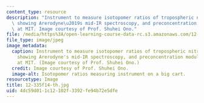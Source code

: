 ```yaml
---
content_type: resource
description: "Instrument to measure isotopomer ratios of tropospheric nitrous oxide,\
  \ showing Arerodyne\u2019s mid-IR spectroscopy, and preconcentration module developed\
  \ at MIT. Image courtesy of Prof. Shuhei Ono."
file: /media/https%3A/open-learning-course-data-rc.s3.amazonaws.com/12-335-experimental-atmospheric-chemistry-fall-2014/4dc59d011c12102f3392fe94b72e5dfe_12-335f14-th.jpg
file_type: image/jpeg
image_metadata:
  caption: Instrument to measure isotopomer ratios of tropospheric nitrous oxide,
    showing Arerodyne's mid-IR spectroscopy, and preconcentration module developed
    at MIT. (Image courtesy of Prof. Shuhei Ono.)
  credit: Image courtesy of Prof. Shuhei Ono.
  image-alt: Isotopomer ratios measuring instrument on a big cart.
resourcetype: Image
title: 12-335f14-th.jpg
uid: 4dc59d01-1c12-102f-3392-fe94b72e5dfe
---
```

